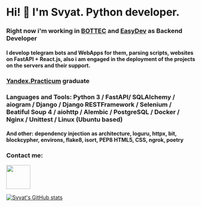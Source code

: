 # Hi! 👋 I'm Svyat. Python developer.

### Right now i'm working in <a href="https://bottec.ru/">BOTTEC</a> and <a href="https://github.com/EasyDevCompany">EasyDev</a> as Backend Developer

#### I develop telegram bots and WebApps for them, parsing scripts, websites on FastAPI + React.js, also i am engaged in the deployment of the projects on the servers and their support.

### <a href="https://practicum.yandex.ru/backend-developer/">Yandex.Practicum</a> graduate

### Languages and Tools: Python 3 / FastAPI/ SQLAlchemy / aiogram / Django / Django RESTFramework / Selenium / Beatiful Soup 4 / aiohttp / Alembic / PostgreSQL / Docker / Nginx / Unittest / Linux (Ubuntu based)

#### And other: dependency injection as architecture, loguru, httpx, bit, blockcypher, environs, flake8, isort, PEP8 HTML5, CSS, ngrok, poetry

### Contact me:
<a href="https://t.me/Slava_tar" target="_blank"><img height="64" width="64" src="https://user-images.githubusercontent.com/73361756/221234695-e2c3ab28-3ca9-431c-b482-e6b9c5b55035.svg"/></a>


[![Svyat's GitHub stats](https://github-readme-stats.vercel.app/api?username=SvyatoSllav)](https://github.com/evencatt/github-readme-stats)
